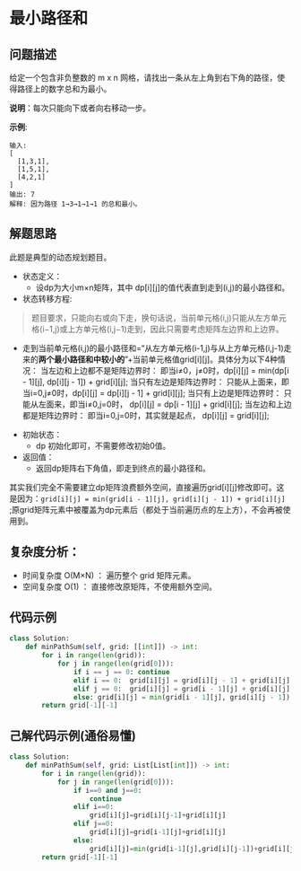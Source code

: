 # 最小路径和
## 问题描述
给定一个包含非负整数的 m x n 网格，请找出一条从左上角到右下角的路径，使得路径上的数字总和为最小。

**说明**：每次只能向下或者向右移动一步。

**示例**:
```
输入:
[
  [1,3,1],
  [1,5,1],
  [4,2,1]
]
输出: 7
解释: 因为路径 1→3→1→1→1 的总和最小。
```
## 解题思路
此题是典型的动态规划题目。
+ 状态定义：
  - 设dp为大小m×n矩阵，其中 dp[i][j]的值代表直到走到(i,j)的最小路径和。
+ 状态转移方程:
> 题目要求，只能向右或向下走，换句话说，当前单元格(i,j)只能从左方单元格(i−1,j)或上方单元格(i,j−1)走到，因此只需要考虑矩阵左边界和上边界。
  - 走到当前单元格(i,j)的最小路径和=“从左方单元格(i-1,j)与从上方单元格(i,j-1)走来的**两个最小路径和中较小的**”+当前单元格值grid[i][j]。具体分为以下4种情况：
当左边和上边都不是矩阵边界时： 即当i≠0，j≠0时，dp[i][j] = min(dp[i - 1][j], dp[i][j - 1]) + grid[i][j];
当只有左边是矩阵边界时： 只能从上面来，即当i=0,j≠0时，dp[i][j] = dp[i][j - 1] + grid[i][j];
当只有上边是矩阵边界时： 只能从左面来，即当i≠0,j=0时， dp[i][j] = dp[i - 1][j] + grid[i][j];
当左边和上边都是矩阵边界时： 即当i=0,j=0时，其实就是起点， dp[i][j] = grid[i][j];
+ 初始状态：
  - dp 初始化即可，不需要修改初始0值。
+ 返回值：
  - 返回dp矩阵右下角值，即走到终点的最小路径和。

其实我们完全不需要建立dp矩阵浪费额外空间，直接遍历grid[i][j]修改即可。这是因为：```grid[i][j] = min(grid[i - 1][j], grid[i][j - 1]) + grid[i][j] ```;原grid矩阵元素中被覆盖为dp元素后（都处于当前遍历点的左上方），不会再被使用到。
## 复杂度分析：
+ 时间复杂度 O(M×N) ： 遍历整个 grid 矩阵元素。
+ 空间复杂度 O(1) ： 直接修改原矩阵，不使用额外空间。
## 代码示例
```python
class Solution:
    def minPathSum(self, grid: [[int]]) -> int:
        for i in range(len(grid)):
            for j in range(len(grid[0])):
                if i == j == 0: continue
                elif i == 0:  grid[i][j] = grid[i][j - 1] + grid[i][j]
                elif j == 0:  grid[i][j] = grid[i - 1][j] + grid[i][j]
                else: grid[i][j] = min(grid[i - 1][j], grid[i][j - 1]) + grid[i][j]
        return grid[-1][-1]
```
## 己解代码示例(通俗易懂)
```python
class Solution:
    def minPathSum(self, grid: List[List[int]]) -> int:
        for i in range(len(grid)):
            for j in range(len(grid[0])):
                if i==0 and j==0:
                    continue
                elif i==0:
                    grid[i][j]=grid[i][j-1]+grid[i][j]
                elif j==0:
                    grid[i][j]=grid[i-1][j]+grid[i][j]
                else: 
                    grid[i][j]=min(grid[i-1][j],grid[i][j-1])+grid[i][j]
        return grid[-1][-1]
```
